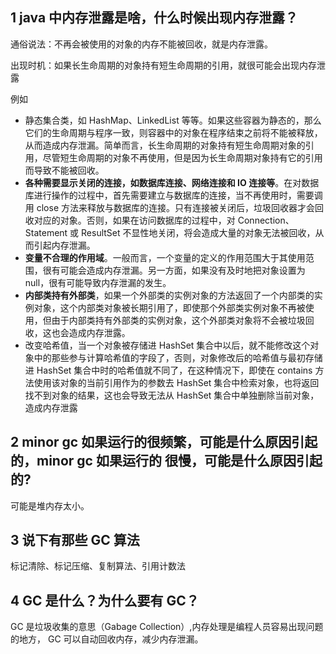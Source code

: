 ## 1 java 中内存泄露是啥，什么时候出现内存泄露？

通俗说法：不再会被使用的对象的内存不能被回收，就是内存泄露。

出现时机：如果长生命周期的对象持有短生命周期的引用，就很可能会出现内存泄露

例如

+ 静态集合类，如 HashMap、LinkedList 等等。如果这些容器为静态的，那么它们的生命周期与程序一致，则容器中的对象在程序结束之前将不能被释放，从而造成内存泄漏。简单而言，长生命周期的对象持有短生命周期对象的引用，尽管短生命周期的对象不再使用，但是因为长生命周期对象持有它的引用而导致不能被回收。
+ **各种需要显示关闭的连接，如数据库连接、网络连接和 IO 连接等**。在对数据库进行操作的过程中，首先需要建立与数据库的连接，当不再使用时，需要调用 close 方法来释放与数据库的连接。只有连接被关闭后，垃圾回收器才会回收对应的对象。否则，如果在访问数据库的过程中，对 Connection、Statement 或 ResultSet 不显性地关闭，将会造成大量的对象无法被回收，从而引起内存泄漏。
+ **变量不合理的作用域**。一般而言，一个变量的定义的作用范围大于其使用范围，很有可能会造成内存泄漏。另一方面，如果没有及时地把对象设置为 null，很有可能导致内存泄漏的发生。
+ **内部类持有外部类**，如果一个外部类的实例对象的方法返回了一个内部类的实例对象，这个内部类对象被长期引用了，即使那个外部类实例对象不再被使用，但由于内部类持有外部类的实例对象，这个外部类对象将不会被垃圾回收，这也会造成内存泄露。
+ 改变哈希值，当一个对象被存储进 HashSet 集合中以后，就不能修改这个对象中的那些参与计算哈希值的字段了，否则，对象修改后的哈希值与最初存储进 HashSet 集合中时的哈希值就不同了，在这种情况下，即使在 contains 方法使用该对象的当前引用作为的参数去 HashSet 集合中检索对象，也将返回找不到对象的结果，这也会导致无法从 HashSet 集合中单独删除当前对象，造成内存泄露

## 2 minor gc 如果运行的很频繁，可能是什么原因引起的，minor gc 如果运行的 很慢，可能是什么原因引起的?

可能是堆内存太小。

## 3 说下有那些 GC 算法

标记清除、标记压缩、复制算法、引用计数法

## 4 GC 是什么？为什么要有 GC？

GC 是垃圾收集的意思（Gabage Collection）,内存处理是编程人员容易出现问题的地方， GC 可以自动回收内存，减少内存泄漏。